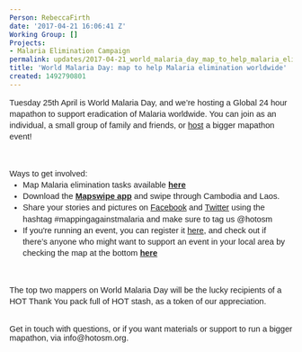 ```yaml
---
Person: RebeccaFirth
date: '2017-04-21 16:06:41 Z'
Working Group: []
Projects:
- Malaria Elimination Campaign
permalink: updates/2017-04-21_world_malaria_day_map_to_help_malaria_elimination_worldwide
title: 'World Malaria Day: map to help Malaria elimination worldwide'
created: 1492790801
---
```

<p style="line-height: 1.38; margin-top: 0pt; margin-bottom: 0pt;" dir="ltr"><span style="font-size: 11pt; font-family: Arial; color: #222222; background-color: transparent; font-weight: 400; font-style: normal; font-variant: normal; text-decoration: none; vertical-align: baseline; white-space: pre-wrap;">Tuesday 25th April is World Malaria Day, and we’re hosting a Global 24 hour mapathon to support eradication of Malaria worldwide. You can join as an individual, a small group of family and friends, or <a href="http://www.missingmaps.org/host/" target="_blank">host</a> a bigger mapathon event!</span></p><p><strong id="docs-internal-guid-f4d8a3ff-913e-80f8-61cf-af3720d4d453" style="font-weight: normal;">&nbsp;</strong></p><p style="line-height: 1.38; margin-top: 0pt; margin-bottom: 0pt;" dir="ltr"><span style="font-size: 11pt; font-family: Arial; color: #222222; background-color: transparent; font-weight: 400; font-style: normal; font-variant: normal; text-decoration: none; vertical-align: baseline; white-space: pre-wrap;">Ways to get involved:</span></p><ul style="margin-top: 0pt; margin-bottom: 0pt;"><li style="list-style-type: disc; font-size: 11pt; font-family: Arial; color: #222222; background-color: transparent; font-weight: 400; font-style: normal; font-variant: normal; text-decoration: none; vertical-align: baseline;" dir="ltr"><p style="line-height: 1.38; margin-top: 0pt; margin-bottom: 0pt;" dir="ltr"><span style="font-size: 11pt; font-family: Arial; color: #222222; background-color: transparent; font-weight: 400; font-style: normal; font-variant: normal; text-decoration: none; vertical-align: baseline; white-space: pre-wrap;">Map Malaria elimination tasks available </span><a href="http://tasks.hotosm.org/?sort_by=priority&amp;direction=asc&amp;search=eliminate+malaria" target="_blank"><span style="font-size: 11pt; font-family: Arial; color: #222222; background-color: transparent; font-weight: bold; font-style: normal; font-variant: normal; text-decoration: none; vertical-align: baseline; white-space: pre-wrap;">here</span></a></p></li><li style="list-style-type: disc; font-size: 11pt; font-family: Arial; color: #222222; background-color: transparent; font-weight: 400; font-style: normal; font-variant: normal; text-decoration: none; vertical-align: baseline;" dir="ltr"><p style="line-height: 1.38; margin-top: 0pt; margin-bottom: 0pt;" dir="ltr"><span style="font-size: 11pt; font-family: Arial; color: #222222; background-color: transparent; font-weight: 400; font-style: normal; font-variant: normal; text-decoration: none; vertical-align: baseline; white-space: pre-wrap;">Download the </span><a href="https://mapswipe.org/" target="_blank"><span style="font-size: 11pt; font-family: Arial; color: #222222; background-color: transparent; font-weight: bold; font-style: normal; font-variant: normal; text-decoration: none; vertical-align: baseline; white-space: pre-wrap;">Mapswipe app</span></a><span style="font-size: 11pt; font-family: Arial; color: #222222; background-color: transparent; font-weight: 400; font-style: normal; font-variant: normal; text-decoration: none; vertical-align: baseline; white-space: pre-wrap;"> and swipe through Cambodia and Laos.</span></p></li><li style="list-style-type: disc; font-size: 11pt; font-family: Arial; color: #222222; background-color: transparent; font-weight: 400; font-style: normal; font-variant: normal; text-decoration: none; vertical-align: baseline;" dir="ltr"><p style="line-height: 1.38; margin-top: 0pt; margin-bottom: 0pt;" dir="ltr"><span style="font-size: 11pt; font-family: Arial; color: #222222; background-color: transparent; font-weight: 400; font-style: normal; font-variant: normal; text-decoration: none; vertical-align: baseline; white-space: pre-wrap;">Share your stories and pictures on <a href="https://www.facebook.com/hotosm/" target="_blank">Facebook</a> and <a href="https://twitter.com/hotosm" target="_blank">Twitter</a> using the hashtag #mappingagainstmalaria and make sure to tag us @hotosm</span></p></li><li style="list-style-type: disc; font-size: 11pt; font-family: Arial; color: #222222; background-color: transparent; font-weight: 400; font-style: normal; font-variant: normal; text-decoration: none; vertical-align: baseline;" dir="ltr"><p style="line-height: 1.38; margin-top: 0pt; margin-bottom: 0pt;" dir="ltr"><span style="font-size: 11pt; font-family: Arial; color: #222222; background-color: transparent; font-weight: 400; font-style: normal; font-variant: normal; text-decoration: none; vertical-align: baseline; white-space: pre-wrap;">If you're running an event, you can register it <a href="https://docs.google.com/a/hotosm.org/forms/d/e/1FAIpQLScdvsMHLor8mrDrHa-BQs2XzFb96vIrx3u--LHXWd1g7RncPg/viewform" target="_blank">here</a>, and check out if there’s anyone who might want to support an event in your local area by checking the map at the bottom </span><a href="http://www.missingmaps.org/host/" target="_blank"><span style="font-size: 11pt; font-family: Arial; color: #222222; background-color: transparent; font-weight: bold; font-style: normal; font-variant: normal; text-decoration: none; vertical-align: baseline; white-space: pre-wrap;">here</span></a></p></li></ul><p><strong style="font-weight: normal;">&nbsp;</strong></p><p style="line-height: 1.38; margin-top: 0pt; margin-bottom: 0pt;" dir="ltr"><span style="font-size: 11pt; font-family: Arial; color: #222222; background-color: transparent; font-weight: 400; font-style: normal; font-variant: normal; text-decoration: none; vertical-align: baseline; white-space: pre-wrap;">The top two mappers on World Malaria Day will be the lucky recipients of a HOT Thank You pack full of HOT stash, as a token of our appreciation.</span></p><p><span style="font-weight: normal;"><br><span style="font-size: 11pt; font-family: Arial; color: #222222; background-color: transparent; font-weight: 400; font-style: normal; font-variant-ligatures: normal; font-variant-caps: normal; white-space: pre-wrap;">Get in touch with questions, or if you want materials or support to run a bigger mapathon, via info@hotosm.org.</span></span></p><p>&nbsp;</p><p>&nbsp;</p>

